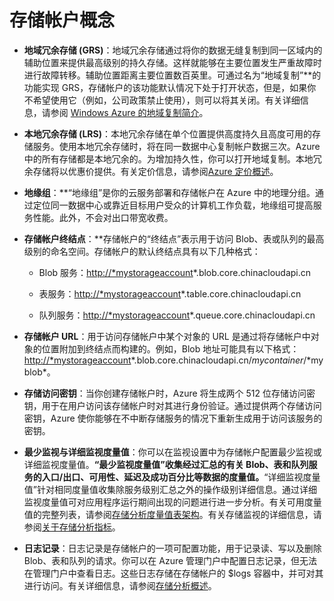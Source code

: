 <properties umbracoNaviHide="0" pageTitle="Storage Account Concepts | Azure" metaKeywords="Azure storage, storage service, service, storage account, account, create storage account, create account" description="Learn about storage account concepts." linkid="manage-windows-how-to-guide-storage-accounts" urlDisplayName="How to: storage accounts" headerExpose="" footerExpose="" disqusComments="1" title="Storage Account Concepts" services="storage" authors="tamram" manager="mbaldwin" editor="cgronlun" />

# 存储帐户概念

-   **地域冗余存储 (GRS)**：地域冗余存储通过将你的数据无缝复制到同一区域内的辅助位置来提供最高级别的持久存储。这样就能够在主要位置发生严重故障时进行故障转移。辅助位置距离主要位置数百英里。可通过名为“地域复制”**的功能实现 GRS，存储帐户的该功能默认情况下处于打开状态，但是，如果你不希望使用它（例如，公司政策禁止使用），则可以将其关闭。有关详细信息，请参阅 [Windows Azure 的地域复制简介][]。

-   **本地冗余存储 (LRS)**：本地冗余存储在单个位置提供高度持久且高度可用的存储服务。使用本地冗余存储时，将在同一数据中心复制帐户数据三次。Azure 中的所有存储都是本地冗余的。为增加持久性，你可以打开地域复制。本地冗余存储将以优惠价提供。有关定价信息，请参阅[Azure 定价概述][]。

-   **地缘组**：**“地缘组”是你的云服务部署和存储帐户在 Azure 中的地理分组。通过定位同一数据中心或靠近目标用户受众的计算机工作负载，地缘组可提高服务性能。此外，不会对出口带宽收费。

-   **存储帐户终结点**：**存储帐户的“终结点”表示用于访问 Blob、表或队列的最高级别的命名空间。存储帐户的默认终结点具有以下几种格式：

    -   Blob 服务：<http://*mystorageaccount>\*.blob.core.chinacloudapi.cn

    -   表服务：<http://*mystorageaccount>\*.table.core.chinacloudapi.cn

    -   队列服务：<http://*mystorageaccount>\*.queue.core.chinacloudapi.cn

-   **存储帐户 URL**：用于访问存储帐户中某个对象的 URL 是通过将存储帐户中对象的位置附加到终结点而构建的。例如，Blob 地址可能具有以下格式：<http://*mystorageaccount>*.blob.core.chinacloudapi.cn/*mycontainer*/*myblob\*。

-   **存储访问密钥**：当你创建存储帐户时，Azure 将生成两个 512 位存储访问密钥，用于在用户访问该存储帐户时对其进行身份验证。通过提供两个存储访问密钥，Azure 使你能够在不中断存储服务的情况下重新生成用于访问该服务的密钥。

-   **最少监视与详细监视度量值**：你可以在监视设置中为存储帐户配置最少监视或详细监视度量值。**“最少监视度量值”收集经过汇总的有关 Blob、表和队列服务的入口/出口、可用性、延迟及成功百分比等数据的度量值。**“详细监视度量值”针对相同度量值收集除服务级别汇总之外的操作级别详细信息。通过详细监视度量值可对应用程序运行期间出现的问题进行进一步分析。有关可用度量值的完整列表，请参阅[存储分析度量值表架构][]。有关存储监视的详细信息，请参阅[关于存储分析指标][]。

-   **日志记录**：日志记录是存储帐户的一项可配置功能，用于记录读、写以及删除 Blob、表和队列的请求。你可以在 Azure 管理门户中配置日志记录，但无法在管理门户中查看日志。这些日志存储在存储帐户的 \$logs 容器中，并可对其进行访问。有关详细信息，请参阅[存储分析概述][]。

  [Windows Azure 的地域复制简介]: http://blogs.msdn.com/b/windowsazurestorage/archive/2011/09/15/introducing-geo-replication-for-windows-azure-storage.aspx
  [Azure 定价概述]: http://www.windowsazure.cn/zh-cn/pricing/overview/
  [存储分析度量值表架构]: http://msdn.microsoft.com/zh-cn/library/azure/hh343264.aspx
  [关于存储分析指标]: http://msdn.microsoft.com/zh-cn/library/azure/hh343258.aspx
  [存储分析概述]: http://msdn.microsoft.com/zh-cn/library/azure/hh343268.aspx
